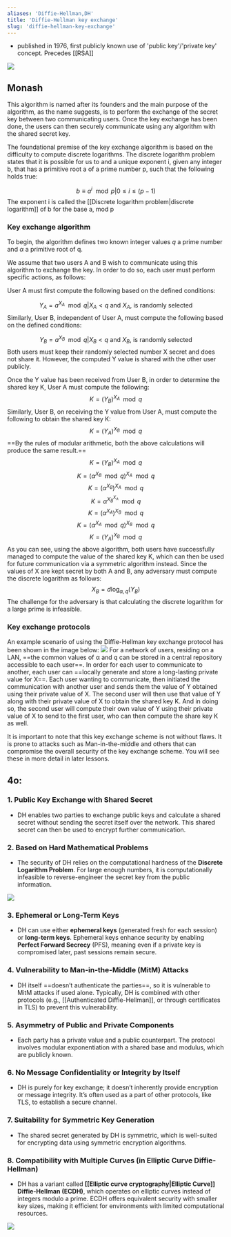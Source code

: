 ```yaml
---
aliases: 'Diffie-Hellman,DH'
title: 'Diffie-Hellman key exchange'
slug: 'diffie-hellman-key-exchange'
---
```


- published in 1976, first publicly known use of 'public key'/'private key' concept. Precedes [[RSA]]


![](https://static.meri.garden/200d4cc0d0c2cc9e2abd3b8be2c286ef.png)
## Monash

This algorithm is named after its founders and the main purpose of the algorithm, as the name suggests, is to perform the exchange of the secret key between two communicating users. Once the key exchange has been done, the users can then securely communicate using any algorithm with the shared secret key. 

The foundational premise of the key exchange algorithm is based on the difficulty to compute discrete logarithms. The discrete logarithm problem states that it is possible for us to and a unique exponent i, given any integer b, that has a primitive root a of a prime number p, such that the following holds true:

$$b \equiv a^i\mod p | 0 \leq i \leq (p-1)$$
The exponent i is called the [[Discrete logarithm problem|discrete logarithm]] of b for the base a, mod p
### Key exchange algorithm

To begin, the algorithm defines two known integer values $q$ a prime number and $\alpha$ a primitive root of q.

We assume that two users A and B  wish to communicate using this algorithm to exchange the key. In order to do so, each user must perform specific actions, as follows: 

User A must first compute the following based on the defined conditions:

$$Y_A = a^{X_A}\mod q | X_A < q\text{ and }X_A\text{,  is randomly selected}$$
Similarly, User B, independent of User A, must compute the following based on the defined conditions:

$$Y_B = a^{X_B}\mod q | X_B < q\text{ and }X_B\text{,  is randomly selected}$$
Both users must keep their randomly selected number X secret and does not share it. However, the computed Y value is shared with the other user publicly. 

Once the Y value has been received from User B, in order to determine the shared key K, User A must compute the following:
$$K = (Y_B)^{X_A} \mod q$$
Similarly, User B, on receiving the Y value from User A, must compute the following to obtain the shared key K:
$$K = (Y_A)^{X_B} \mod q$$
==By the rules of modular arithmetic, both the above calculations will produce the same result.==
$$K = (Y_B)^{X_A} \mod q$$
$$K = (\alpha^{X_B} \mod q)^{X_A} \mod q$$
$$K = (\alpha^{X_B})^{X_A} \mod q$$
$$K = \alpha^{X_B^{X_A}} \mod q$$
$$K = (\alpha^{X_A})^{X_B} \mod q$$
$$K = (\alpha^{X_A} \mod q)^{X_B} \mod q$$
$$K = (Y_A)^{X_B} \mod q$$
As you can see, using the above algorithm, both users have successfully managed to compute the value of the shared key K, which can then be used for future communication via a symmetric algorithm instead. Since the values of X are kept secret by both A and B, any adversary must compute the discrete logarithm as follows:
$$X_B = d\log_{\alpha, q}(Y_B)$$
The challenge for the adversary is that calculating the discrete logarithm for a large prime is infeasible.

### Key exchange protocols

An example scenario of using the Diffie-Hellman key exchange protocol has been shown in the image below:
![](https://static.meri.garden/be31dfd920b1b9e8aecc697e48fef096.png)
For a network of users, residing on a LAN, ==the common values of α and q can be stored in a central repository accessible to each user==. In order for each user to communicate to another, each user can ==locally generate and store a long-lasting private value for X==. Each user wanting to communicate, then initiated the communication with another user and sends them the value of Y obtained using their private value of X. The second user will then use that value of Y along with their private value of X to obtain the shared key K. And in doing so, the second user will compute their own value of Y using their private value of X to send to the first user, who can then compute the share key K as well. 

It is important to note that this key exchange scheme is not without flaws. It is prone to attacks such as Man-in-the-middle and others that can compromise the overall security of the key exchange scheme. You will see these in more detail in later lessons.

## 4o:
### 1. **Public Key Exchange with Shared Secret**

- DH enables two parties to exchange public keys and calculate a shared secret without sending the secret itself over the network. This shared secret can then be used to encrypt further communication.

### 2. **Based on Hard Mathematical Problems**

- The security of DH relies on the computational hardness of the **Discrete Logarithm Problem**. For large enough numbers, it is computationally infeasible to reverse-engineer the secret key from the public information.

![](https://static.meri.garden/200d4cc0d0c2cc9e2abd3b8be2c286ef.png)
### 3. **Ephemeral or Long-Term Keys**

- DH can use either **ephemeral keys** (generated fresh for each session) or **long-term keys**. Ephemeral keys enhance security by enabling **Perfect Forward Secrecy** (PFS), meaning even if a private key is compromised later, past sessions remain secure.

### 4. **Vulnerability to Man-in-the-Middle (MitM) Attacks**

- DH itself ==doesn’t authenticate the parties==, so it is vulnerable to MitM attacks if used alone. Typically, DH is combined with other protocols (e.g., [[Authenticated Diffie-Hellman]], or through certificates in TLS) to prevent this vulnerability.

### 5. **Asymmetry of Public and Private Components**

- Each party has a private value and a public counterpart. The protocol involves modular exponentiation with a shared base and modulus, which are publicly known.

### 6. **No Message Confidentiality or Integrity by Itself**

- DH is purely for key exchange; it doesn’t inherently provide encryption or message integrity. It’s often used as a part of other protocols, like TLS, to establish a secure channel.

### 7. **Suitability for Symmetric Key Generation**

- The shared secret generated by DH is symmetric, which is well-suited for encrypting data using symmetric encryption algorithms.

### 8. **Compatibility with Multiple Curves (in Elliptic Curve Diffie-Hellman)**

- DH has a variant called **[[Elliptic curve cryptography|Elliptic Curve]] Diffie-Hellman (ECDH)**, which operates on elliptic curves instead of integers modulo a prime. ECDH offers equivalent security with smaller key sizes, making it efficient for environments with limited computational resources.



![](https://static.meri.garden/67107d2acd07f81dcb187307037b5f39.png)